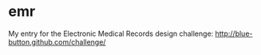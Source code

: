 emr
===

My entry for the Electronic Medical Records design challenge:
http://blue-button.github.com/challenge/
